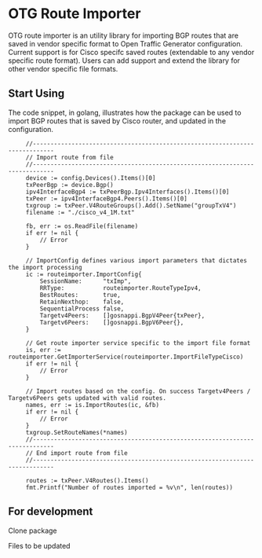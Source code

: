# OTG Route Importer
OTG route importer is an utility library for importing BGP routes that are saved in vendor specific format to Open Traffic Generator configuration. Current support is for Cisco specifc saved routes (extendable to any vendor specific route format). Users can add support and extend the library for other vendor specific file formats.


## Start Using
The code snippet, in golang, illustrates how the package can be used to import BGP routes that is saved by Cisco router, and updated in the configuration. 

```
	 //----------------------------------------------------------------------------
	 // Import route from file
	 //----------------------------------------------------------------------------
 	 device := config.Devices().Items()[0]
	 txPeerBgp := device.Bgp()
	 ipv4InterfaceBgp4 := txPeerBgp.Ipv4Interfaces().Items()[0]
	 txPeer := ipv4InterfaceBgp4.Peers().Items()[0]
	 txgroup := txPeer.V4RouteGroups().Add().SetName("groupTxV4")
	 filename := "./cisco_v4_1M.txt"

	 fb, err := os.ReadFile(filename)
	 if err != nil {
		 // Error
	 }

	 // ImportConfig defines various import parameters that dictates the import processing
	 ic := routeimporter.ImportConfig{
		 SessionName:      "txImp",
		 RRType:           routeimporter.RouteTypeIpv4,
		 BestRoutes:       true,
		 RetainNexthop:    false,
		 SequentialProcess false,
		 Targetv4Peers:    []gosnappi.BgpV4Peer{txPeer},
		 Targetv6Peers:    []gosnappi.BgpV6Peer{},
	 }

	 // Get route importer service specific to the import file format
	 is, err := routeimporter.GetImporterService(routeimporter.ImportFileTypeCisco)
	 if err != nil {
		 // Error
	 }

	 // Import routes based on the config. On success Targetv4Peers / Targetv6Peers gets updated with valid routes.
	 names, err := is.ImportRoutes(ic, &fb)
	 if err != nil {
		 // Error
	 }
	 txgroup.SetRouteNames(*names)
	 //----------------------------------------------------------------------------
	 // End import route from file
	 //----------------------------------------------------------------------------

	 routes := txPeer.V4Routes().Items()
	 fmt.Printf("Number of routes imported = %v\n", len(routes))
```

## For development
   Clone package
   
   Files to be updated
